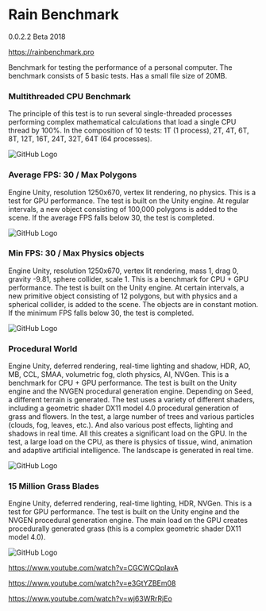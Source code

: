 # Rain Benchmark
0.0.2.2 Beta 2018

https://rainbenchmark.pro

Benchmark for testing the performance of a personal computer. 
The benchmark consists of 5 basic tests. Has a small file size of 20MB. 


### Multithreaded CPU Benchmark

The principle of this test is to run several single-threaded processes performing complex mathematical calculations that load a single CPU thread by 100%. In the composition of 10 tests: 1T (1 process), 2T, 4T, 6T, 8T, 12T, 16T, 24T, 32T, 64T (64 processes).

![GitHub Logo](https://lh3.googleusercontent.com/LsuAhF0y4d1yyYoucwMoViv0VBj-XCYpsa3IXDZKfWajQKhVSxrCsb3Bn05P1GeD9sQwWnrv69_3fO8TZixxpoXkbHCLVGsUUEgdL0m0FGKtjNPz2KZCzVmwn5D-LDhq0FxZY9B-0GOc-_ukoKN7EOLncysGJun0oR8k9rkK00ZLFN7wPndxkd4YCcg7_L-i92CZRsia3AmZ7ipZWMcHgPFg51D97DvrMpBFSgjAOq5zyJX0s7IrRcmAE1Alszq6HCuXNo4i-GOOIrd8x2iasX5eiy9rG4GqYcLw-1kxihrVZFvj5IIbuN5P_V5u8QkRF42wfC7eUWktLKmHF-EVlt6Rch5CgIfyyarVAZDG5fcYDjeFrpJss8oplSPf5nkksbHsYnqiH3FG_UtiuPlCUKUZwKcUkh34G-8o_4xVO_1bqroCVYRLDfOEVDDAAaxRRKsTxQaBbYKfguO13aHst-lxFNST2qF1c1wM8TGFFKefn9oeRrnNTOZNeVSfvCHghbGvIJnd7rw4AYDfxWprbjyvobHVNT2ccDVn000zeNcE68JTuWXGwPOPhZAdmHNZRujDYrUsY8j2BXItf1aN5VJCIgIBhRc0HxsVGys=w850-h657-no)


### Average FPS: 30 / Max Polygons

Engine Unity, resolution 1250x670, vertex lit rendering, no physics. 
This is a test for GPU performance. The test is built on the Unity engine. At regular intervals, a new object consisting of 100,000 polygons is added to the scene. If the average FPS falls below 30, the test is completed.

![GitHub Logo](https://lh3.googleusercontent.com/YZ4q_Wo8l3tqOx9QR9XNnkJizhCXg-HVrm-DTvuyCZu_yk7E47hv5LlP5yGN5eCQVe0B6TVqVaAY1Flx_LVHA1xxD-EvBDYwI0I6OnL5jTJYQd0WNtyf5k7rhEE35nZsCZf8kvp-Q1LptGmMXMHs5kHrQRye4FT5zYovf61ns9NtskfF_FtPP6TmWoJM1QI2CtIRU5LSQklHhwN4csNJ8_Zc1q3RqiKZQVLTWfn_qgF0EM5D9QNKKEAA-ym9BpcIr-eIBwNcmLSHy9g64GXm4bW0WXh89Mhem6Hk2LNkkhvOTE08nY3a0lR8-0IOVmnJsBWQ_OUVwEIfyYMvmYTdEJEMG4uXq6dBY_dGU-djVpwZxNutN4KbrWG5_x7Kl75dnJB8RWjbCkwGhTrhEjQzLWNk7aqy5KvuxSH4yzu2yUptD_s6t4xq8m-bozl66C1LvWjdgnfgVqWc6BFahulKFv91C6RAwwrTvBAskZALTZY-Y4lARlUngpC-YkzbjgUr-clXrlyhdpnfcrkBFHNx-gAdl-CRez05ZQwswGlbEDIG0fon0101SKlO7-eVWWBEy1dvymUdT2jWJJ7OWokKKuQB719TMKRi1MGJ1RA=w850-h456-no)


### Min FPS: 30 / Max Physics objects

Engine Unity, resolution 1250x670, vertex lit rendering, mass 1, drag 0, gravity -9.81, sphere collider, scale 1. 
This is a benchmark for CPU + GPU performance. The test is built on the Unity engine. At certain intervals, a new primitive object consisting of 12 polygons, but with physics and a spherical collider, is added to the scene. The objects are in constant motion. If the minimum FPS falls below 30, the test is completed.

![GitHub Logo](https://lh3.googleusercontent.com/t-RTSP3BLcuf7qQshgkHbdgYtdZM1dyTtm0MXtQ4h1YUL3ccfA0RquS1ojl_7wxeUqJM0OG5dwKUFMlAOMWCWg3DvN4mr7-mdlmOrKlt6WJ0lOD7zshOhrT-GXauw9QHiDXnuEW_tuXWNtXe58CMQyAuXdJYqW2v18hHSIuRQNNGqZVhL1Gnt76Wcp8fVFSBStCyz_krcATRTT0rw-ohfd34Mpre6Fqqf3RjiQKrj-rwjMc3ETUjb35xBBf8xypG05kQRdpfXT5kcLXe_V1Cp3tyaSIfsR72l06pVDadmoMVVhGUo0If7wEuYZDvkCBZ2dvb883VL-5vDc6AcjnUCkzqvgq5nSxBJAgPDw9BHNL7fZz8J9feoN4L0VNJbwf1HYiizh4wcr17E93AuRbgQ1aodjZQkSaYZYT2yExKlxTGy7wZejcdwwSm6_r0OIxIA_5MMBtRyOdmE7SIUWd61Ol8rOHWOymzJNxiZPvkdMucbbqpohXmtJYbN7a5LH1ykJ03vBfvNmdJ8NQ_OB7Fnl8BZOaU_kFVGUW47Bvzc-bJWI3uHUu7xcrymUkK6DEOeqIKZVBHYXnHE3u36Cdedj6G0rrjyrP0QwvLDTg=w850-h456-no)


### Procedural World

Engine Unity, deferred rendering, real-time lighting and shadow, HDR, AO, MB, CCL, SMAA, volumetric fog, cloth physics, AI, NVGen. 
This is a benchmark for CPU + GPU performance. The test is built on the Unity engine and the NVGEN procedural generation engine. Depending on Seed, a different terrain is generated. The test uses a variety of different shaders, including a geometric shader DX11 model 4.0 procedural generation of grass and flowers. In the test, a large number of trees and various particles (clouds, fog, leaves, etc.). And also various post effects, lighting and shadows in real time. All this creates a significant load on the GPU. In the test, a large load on the CPU, as there is physics of tissue, wind, animation and adaptive artificial intelligence. The landscape is generated in real time.

![GitHub Logo](https://lh3.googleusercontent.com/7-fM9wmg_FE1gnxdZHVw92sFM1qxk8KR2jp3aVvb9wQGfNH0fpq5g_mE5-Pi6u35ozoK_XZJR_hPeSGGNaMASmj6sG_PbAEGLpZ33Zjn3Od_Il9XmI4mnux565taT3hd3Iq2kGt8yLsPn63I61hy8sLwxhQ5oxpKPNcbWR1LY7D8f5y81bPLXfqJMketuqCocatrKMBZ5flgBqhQ8CcXJvgTmb9EHYd8CEwNZxCmYJzJvonRFMgIkkPDy9plpXtn7UOuPWRKHjjALMW5n3_gP2vU_zY2WkT7HU2qkWal_zCoMGDf49fJM3rbLuJgCGw-21D8eJ-ZEHzkC8rvUwdhbr3I4e2nmZmVOZIKPUAf_fid7wUHdKigkTfZdW1nutjMG8aMEifRzg7y0E7HKl1Zzi2KyHAG9Bnokg2YXceopjgCZ1sG_h5QqkvCDqb-jCUKB_YKXaZOpSUHXXFh_fqecC7GRsMpXU5EuubO2Qu20ZVqYJ09oX--21aDIf8sEm-3h1TdZUbwnayneiIXRkdxLo35jz6DI_G0u4d97SayLsfkZWwcEkFEVzKT9SvKEJmqwuGkoVJRjzygOksKVGoTTWB_jh0ls4aQzvWerUI=w850-h478-no)


### 15 Million Grass Blades

Engine Unity, deferred rendering, real-time lighting, HDR, NVGen. 
This is a test for GPU performance. The test is built on the Unity engine and the NVGEN procedural generation engine. The main load on the GPU creates procedurally generated grass (this is a complex geometric shader DX11 model 4.0).

![GitHub Logo](https://lh3.googleusercontent.com/M3C0bHqOPC-6NSKvoOT1F-ZQn8Eo9AOg2kz-J7s0qiY62oDZejAP5Oy0yT4Mxu99wN7W4xMuFsy7JxOd_AFYmkCXRKnxXq8ML-7OEKdZf_4i6sZd_XDR4fsr3dbd8415dQH8krtC6jYTwV--wIIuEK7DuUXBnTfoU1AibY-aQSvyG-mkbGJ3swgWFMoRseTtRzcUke-IkcGu8hOWQnm0f0LNZ2s3uzWaxkIQQKa9m1Ww-mvWmE3YuTOProLtWvx0OQZ6ZuWwJyip30Lub-4dKKu8ZdlI8yiz7bNhxs55hf6NYE-Qfx_0K8doLMWPo5WnIYQq_I1c4CeKTCX1nOJ1Epf8g05qy3jS8RNTu9coyx9_k5BXZhFsJDQ1g1bKH0ovtLW7doqabfHnHR1m5iTlf4wuKwl2-Y8rR8PCDe5hNTrKbjeKFfg9M0PAdaurtj2irZVrSe-aODRD7roHxEVQ_pvTsP-g37x6HDwhVxLux_pSZi1XnhqN5FaxjVSy-ZOAuG9cehf-Cf6SmkJO58VyA-7zGbr-BSP7MOPaqmrk4juZgBVNjBzhGr3Q9Alow_ismTptXMpUwanaHlo4SQbAvLo5PGqKQdVKP5IoHtk=w850-h478-no)


https://www.youtube.com/watch?v=CGCWCQpIavA

https://www.youtube.com/watch?v=e3GtYZBEm08

https://www.youtube.com/watch?v=wj63WRrRjEo
